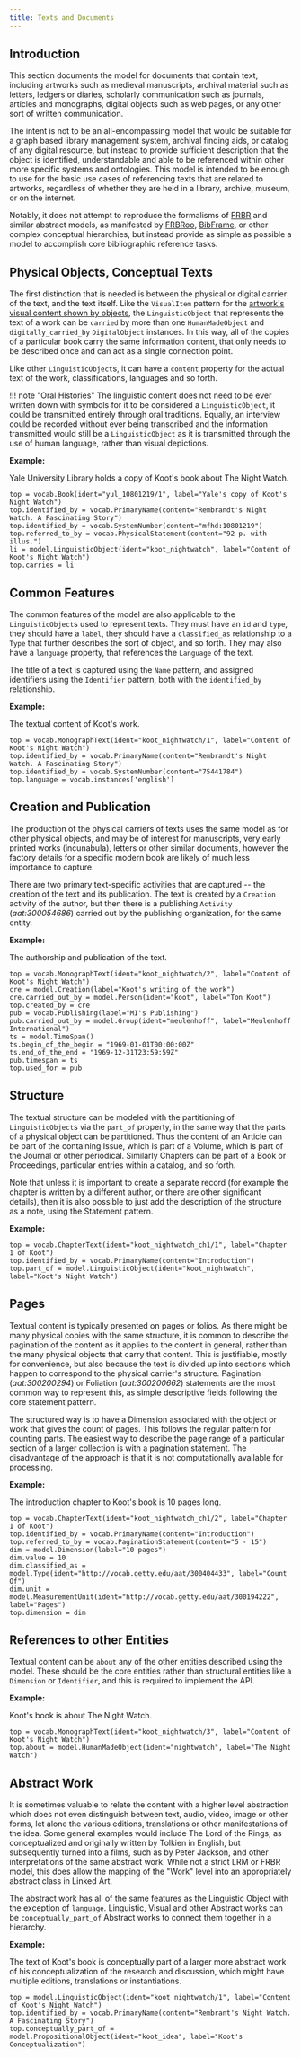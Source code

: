 ```yaml
---
title: Texts and Documents
---
```




## Introduction

This section documents the model for documents that contain text, including artworks such as medieval manuscripts, archival material such as letters, ledgers or diaries, scholarly communication such as journals, articles and monographs, digital objects such as web pages, or any other sort of written communication.

The intent is not to be an all-encompassing model that would be suitable for a graph based library management system, archival finding aids, or catalog of any digital resource, but instead to provide sufficient description that the object is identified, understandable and able to be referenced within other more specific systems and ontologies.  This model is intended to be enough to use for the basic use cases of referencing texts that are related to artworks, regardless of whether they are held in a library, archive, museum, or on the internet.

Notably, it does not attempt to reproduce the formalisms of [FRBR](https://www.ifla.org/node/2016) and similar abstract models, as manifested by [FRBRoo](https://www.ifla.org/publications/node/11240), [BibFrame](http://www.loc.gov/bibframe/docs/index.html), or other complex conceptual hierarchies, but instead provide as simple as possible a model to accomplish core bibliographic reference tasks. 

## Physical Objects, Conceptual Texts

The first distinction that is needed is between the physical or digital carrier of the text, and the text itself.  Like the `VisualItem` pattern for the [artwork's visual content shown by objects](/model/object/aboutness/#depiction), the `LinguisticObject` that represents the text of a work can be `carried` by more than one `HumanMadeObject` and `digitally_carried_by` `DigitalObject` instances.  In this way, all of the copies of a particular book carry the same information content, that only needs to be described once and can act as a single connection point.

Like other `LinguisticObject`s, it can have a `content` property for the actual text of the work, classifications, languages and so forth.

!!! note "Oral Histories"
    The linguistic content does not need to be ever written down with symbols for it to be considered a `LinguisticObject`, it could be transmitted entirely through oral traditions. Equally, an interview could be recorded without ever being transcribed and the information transmitted would still be a `LinguisticObject` as it is transmitted through the use of human language, rather than visual depictions. 


__Example:__

Yale University Library holds a copy of Koot's book about The Night Watch.

```crom
top = vocab.Book(ident="yul_10801219/1", label="Yale's copy of Koot's Night Watch")
top.identified_by = vocab.PrimaryName(content="Rembrandt's Night Watch. A Fascinating Story")
top.identified_by = vocab.SystemNumber(content="mfhd:10801219")
top.referred_to_by = vocab.PhysicalStatement(content="92 p. with illus.")
li = model.LinguisticObject(ident="koot_nightwatch", label="Content of Koot's Night Watch")
top.carries = li
```

## Common Features

The common features of the model are also applicable to the `LinguisticObject`s used to represent texts.  They must have an `id` and `type`, they should have a `label`, they should have a `classified_as` relationship to a `Type` that further describes the sort of object, and so forth. They may also have a `language` property, that references the `Language` of the text.

The title of a text is captured using the `Name` pattern, and assigned identifiers using the `Identifier` pattern, both with the `identified_by` relationship.

__Example:__

The textual content of Koot's work.

```crom
top = vocab.MonographText(ident="koot_nightwatch/1", label="Content of Koot's Night Watch")
top.identified_by = vocab.PrimaryName(content="Rembrandt's Night Watch. A Fascinating Story")
top.identified_by = vocab.SystemNumber(content="75441784")
top.language = vocab.instances['english']
```

## Creation and Publication

The production of the physical carriers of texts uses the same model as for other physical objects, and may be of interest for manuscripts, very early printed works (incunabula), letters or other similar documents, however the factory details for a specific modern book are likely of much less importance to capture.

There are two primary text-specific activities that are captured -- the creation of the text and its publication.  The text is created by a `Creation` activity of the author, but then there is a publishing `Activity` (_aat:300054686_) carried out by the publishing organization, for the same entity. 

__Example:__

The authorship and publication of the text.

```crom
top = vocab.MonographText(ident="koot_nightwatch/2", label="Content of Koot's Night Watch")
cre = model.Creation(label="Koot's writing of the work")
cre.carried_out_by = model.Person(ident="koot", label="Ton Koot")
top.created_by = cre
pub = vocab.Publishing(label="MI's Publishing")
pub.carried_out_by = model.Group(ident="meulenhoff", label="Meulenhoff International")
ts = model.TimeSpan()
ts.begin_of_the_begin = "1969-01-01T00:00:00Z"
ts.end_of_the_end = "1969-12-31T23:59:59Z"
pub.timespan = ts
top.used_for = pub
```

## Structure

The textual structure can be modeled with the partitioning of `LinguisticObject`s via the `part_of` property, in the same way that the parts of a physical object can be partitioned.  Thus the content of an Article can be part of the containing Issue, which is part of a Volume, which is part of the Journal or other periodical.  Similarly Chapters can be part of a Book or Proceedings, particular entries within a catalog, and so forth. 

Note that unless it is important to create a separate record (for example the chapter is written by a different author, or there are other significant details), then it is also possible to just add the description of the structure as a note, using the Statement pattern.

__Example:__

```crom
top = vocab.ChapterText(ident="koot_nightwatch_ch1/1", label="Chapter 1 of Koot")
top.identified_by = vocab.PrimaryName(content="Introduction")
top.part_of = model.LinguisticObject(ident="koot_nightwatch", label="Koot's Night Watch")
```

## Pages

Textual content is typically presented on pages or folios. As there might be many physical copies with the same structure, it is common to describe the pagination of the content as it applies to the content in general, rather than the many physical objects that carry that content. This is justifiable, mostly for convenience, but also because the text is divided up into sections which happen to correspond to the physical carrier's structure. Pagination (_aat:300200294_) or Foliation (_aat:300200662_) statements are the most common way to represent this, as simple descriptive fields following the core statement pattern. 

The structured way is to have a Dimension associated with the object or work that gives the count of pages. This follows the regular pattern for counting parts. The easiest way to describe the page range of a particular section of a larger collection is with a pagination statement.  The disadvantage of the approach is that it is not computationally available for processing.

__Example:__

The introduction chapter to Koot's book is 10 pages long.

```crom
top = vocab.ChapterText(ident="koot_nightwatch_ch1/2", label="Chapter 1 of Koot")
top.identified_by = vocab.PrimaryName(content="Introduction")
top.referred_to_by = vocab.PaginationStatement(content="5 - 15")
dim = model.Dimension(label="10 pages")
dim.value = 10
dim.classified_as = model.Type(ident="http://vocab.getty.edu/aat/300404433", label="Count Of")
dim.unit = model.MeasurementUnit(ident="http://vocab.getty.edu/aat/300194222", label="Pages")
top.dimension = dim
```

## References to other Entities

Textual content can be `about` any of the other entities described using the model. These should be the core entities rather than structural entities like a `Dimension` or `Identifier`, and this is required to implement the API.

__Example:__

Koot's book is about The Night Watch.

```crom
top = vocab.MonographText(ident="koot_nightwatch/3", label="Content of Koot's Night Watch")
top.about = model.HumanMadeObject(ident="nightwatch", label="The Night Watch")
```

## Abstract Work

It is sometimes valuable to relate the content with a higher level abstraction which does not even distinguish between text, audio, video, image or other forms, let alone the various editions, translations or other manifestations of the idea. Some general examples would include The Lord of the Rings, as conceptualized and originally written by Tolkien in English, but subsequently turned into a films, such as by Peter Jackson, and other interpretations of the same abstract work. While not a strict LRM or FRBR model, this does allow the mapping of the "Work" level into an appropriately abstract class in Linked Art.

The abstract work has all of the same features as the Linguistic Object with the exception of `language`. Linguistic, Visual and other Abstract works can be `conceptually_part_of` Abstract works to connect them together in a hierarchy. 

__Example:__

The text of Koot's book is conceptually part of a larger more abstract work of his conceptualization of the research and discussion, which might have multiple editions, translations or instantiations.

```crom
top = model.LinguisticObject(ident="koot_nightwatch/1", label="Content of Koot's Night Watch")
top.identified_by = vocab.PrimaryName(content="Rembrant's Night Watch. A Fascinating Story")
top.conceptually_part_of = model.PropositionalObject(ident="koot_idea", label="Koot's Conceptualization")
```
